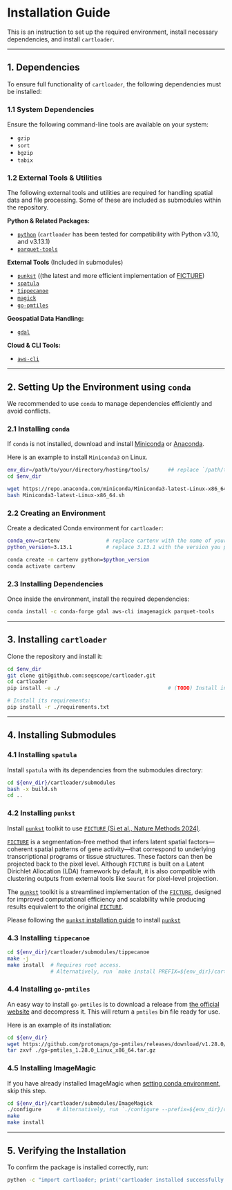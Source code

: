 # Installation Guide

This is an instruction to set up the required environment, install necessary dependencies, and install `cartloader`.

---

## 1. Dependencies

To ensure full functionality of `cartloader`, the following dependencies must be installed:

### **1.1 System Dependencies**  
Ensure the following command-line tools are available on your system:  
- `gzip`  
- `sort`  
- `bgzip`  
- `tabix`  

### **1.2 External Tools & Utilities**  
The following external tools and utilities are required for handling spatial data and file processing. Some of these are included as submodules within the repository.

**Python & Related Packages:**
- [`python`](https://www.python.org/) (`cartloader` has been tested for compatibility with Python v3.10, and v3.13.1)
- [`parquet-tools`](https://github.com/apache/parquet-mr/tree/master/parquet-tools)

**External Tools** (Included in submodules)
- [`punkst`](https://github.com/Yichen-Si/punkst) ((the latest and more efficient implementation of [FICTURE](https://github.com/seqscope/ficture))
- [`spatula`](https://github.com/seqscope/spatula)
- [`tippecanoe`](https://github.com/mapbox/tippecanoe)
- [`magick`](https://imagemagick.org/)
- [`go-pmtiles`](https://github.com/protomaps/go-pmtiles)

**Geospatial Data Handling:**
- [`gdal`](https://gdal.org/)

**Cloud & CLI Tools:**
- [`aws-cli`](https://aws.amazon.com/cli/)

---

## 2. Setting Up the Environment using `conda`

We recommended to use `conda` to manage dependencies efficiently and avoid conflicts.

### 2.1 Installing `conda`

If `conda` is not installed, download and install [Miniconda](https://docs.conda.io/en/latest/miniconda.html) or [Anaconda](https://www.anaconda.com/products/distribution).

Here is an example to install `Miniconda3` on Linux.

```bash
env_dir=/path/to/your/directory/hosting/tools/      ## replace `/path/to/your/directory/hosting/tools/` by the path to your tool directory
cd $env_dir

wget https://repo.anaconda.com/miniconda/Miniconda3-latest-Linux-x86_64.sh
bash Miniconda3-latest-Linux-x86_64.sh
```

### 2.2 Creating an Environment

Create a dedicated Conda environment for `cartloader`:

```bash
conda_env=cartenv               # replace cartenv with the name of your conda environment
python_version=3.13.1           # replace 3.13.1 with the version you prefer

conda create -n cartenv python=$python_version
conda activate cartenv
```

### 2.3 Installing Dependencies

Once inside the environment, install the required dependencies:

```bash
conda install -c conda-forge gdal aws-cli imagemagick parquet-tools
```

---

## 3. Installing `cartloader`

Clone the repository and install it:

```bash
cd $env_dir
git clone git@github.com:seqscope/cartloader.git
cd cartloader
pip install -e ./                                   # (TODO) Install in editable mode for developmentartloader

# Install its requirements:
pip install -r ./requirements.txt
```

---

## 4. Installing Submodules

### 4.1 Installing `spatula`

Install `spatula` with its dependencies from the submodules directory:

```bash
cd ${env_dir}/cartloader/submodules
bash -x build.sh
cd ..
```

### 4.2 Installing `punkst`

Install [`punkst`](https://github.com/Yichen-Si/punkst) toolkit to use [`FICTURE` (Si et al., Nature Methods 2024)](https://www.nature.com/articles/s41592-024-02415-2).

[`FICTURE`](https://www.nature.com/articles/s41592-024-02415-2) is a segmentation-free method that infers latent spatial factors—coherent spatial patterns of gene activity—that correspond to underlying transcriptional programs or tissue structures. These factors can then be projected back to the pixel level. Although `FICTURE` is built on a Latent Dirichlet Allocation (LDA) framework by default, it is also compatible with clustering outputs from external tools like `Seurat` for pixel-level projection.

The [`punkst`](https://github.com/Yichen-Si/punkst) toolkit is a streamlined implementation of the [`FICTURE`](https://www.nature.com/articles/s41592-024-02415-2), designed for improved computational efficiency and scalability while producing results equivalent to the original [`FICTURE`](https://www.nature.com/articles/s41592-024-02415-2).

Please following the [`punkst` installation guide](https://yichen-si.github.io/punkst/install/) to install [`punkst`](https://github.com/Yichen-Si/punkst)

### 4.3 Installing `tippecanoe`

```bash
cd ${env_dir}/cartloader/submodules/tippecanoe
make -j
make install  # Requires root access. 
              # Alternatively, run `make install PREFIX=${env_dir}/cartloader/submodules/tippecanoe/` to specify a custom installation directory.
```

### 4.4 Installing `go-pmtiles`
An easy way to install `go-pmtiles` is to download a release from [the official website](https://github.com/protomaps/go-pmtiles/releases) and decompress it.
This will return a `pmtiles` bin file ready for use.

Here is an example of its installation:

```bash
cd ${env_dir}
wget https://github.com/protomaps/go-pmtiles/releases/download/v1.28.0/go-pmtiles_1.28.0_Linux_x86_64.tar.gz ./
tar zxvf ./go-pmtiles_1.28.0_Linux_x86_64.tar.gz
```

### 4.5 Installing ImageMagic

If you have already installed ImageMagic when [setting conda environment](#23-installing-dependencies), skip this step.

```bash
cd ${env_dir}/cartloader/submodules/ImageMagick
./configure     # Alternatively, run `./configure --prefix=${env_dir}/cartloader/submodules/ImageMagick`.
make 
make install 
```

---

## 5. Verifying the Installation

To confirm the package is installed correctly, run:

```bash
python -c "import cartloader; print('cartloader installed successfully!')"
```
